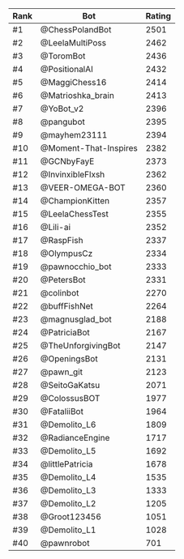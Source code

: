 Rank|Bot|Rating
---|---|---
#1|@ChessPolandBot|2501
#2|@LeelaMultiPoss|2462
#3|@ToromBot|2436
#4|@PositionalAI|2432
#5|@MaggiChess16|2414
#6|@Matrioshka_brain|2413
#7|@YoBot_v2|2396
#8|@pangubot|2395
#9|@mayhem23111|2394
#10|@Moment-That-Inspires|2382
#11|@GCNbyFayE|2373
#12|@InvinxibleFlxsh|2362
#13|@VEER-OMEGA-BOT|2360
#14|@ChampionKitten|2357
#15|@LeelaChessTest|2355
#16|@Lili-ai|2352
#17|@RaspFish|2337
#18|@OlympusCz|2334
#19|@pawnocchio_bot|2333
#20|@PetersBot|2331
#21|@colinbot|2270
#22|@buffFishNet|2264
#23|@magnusglad_bot|2188
#24|@PatriciaBot|2167
#25|@TheUnforgivingBot|2147
#26|@OpeningsBot|2131
#27|@pawn_git|2123
#28|@SeitoGaKatsu|2071
#29|@ColossusBOT|1977
#30|@FataliiBot|1964
#31|@Demolito_L6|1809
#32|@RadianceEngine|1717
#33|@Demolito_L5|1692
#34|@littlePatricia|1678
#35|@Demolito_L4|1535
#36|@Demolito_L3|1333
#37|@Demolito_L2|1205
#38|@Groot123456|1051
#39|@Demolito_L1|1028
#40|@pawnrobot|701
